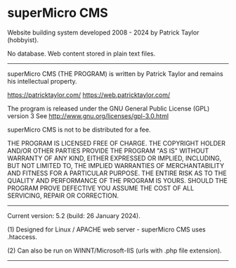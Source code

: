 # superMicro CMS
Website building system developed 2008 - 2024 by Patrick Taylor (hobbyist).

No database. Web content stored in plain text files.

---------------------------------------------------------------------------

superMicro CMS (THE PROGRAM) is written by Patrick Taylor and remains his
intellectual property.

https://patricktaylor.com/
https://web.patricktaylor.com/

The program is released under the GNU General Public License (GPL) version 3
See http://www.gnu.org/licenses/gpl-3.0.html

superMicro CMS is not to be distributed for a fee.

THE PROGRAM IS LICENSED FREE OF CHARGE. THE COPYRIGHT HOLDER AND/OR OTHER
PARTIES PROVIDE THE PROGRAM "AS IS" WITHOUT WARRANTY OF ANY KIND, EITHER
EXPRESSED OR IMPLIED, INCLUDING, BUT NOT LIMITED TO, THE IMPLIED WARRANTIES
OF MERCHANTABILITY AND FITNESS FOR A PARTICULAR PURPOSE. THE ENTIRE RISK AS
TO THE QUALITY AND PERFORMANCE OF THE PROGRAM IS YOURS. SHOULD THE PROGRAM
PROVE DEFECTIVE YOU ASSUME THE COST OF ALL SERVICING, REPAIR OR CORRECTION.

---------------------------------------------------------------------------

Current version: 5.2 (build: 26 January 2024).

(1) Designed for Linux / APACHE web server - superMicro CMS uses .htaccess.

(2) Can also be run on WINNT/Microsoft-IIS (urls with .php file extension).

---------------------------------------------------------------------------
